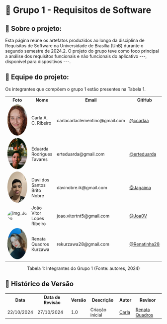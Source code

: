 # :mag_right: Grupo 1 - Requisitos de Software

<!-- <div align="center">
    Logo do nosso app
</div> -->

## :round_pushpin: Sobre o projeto:

Esta página reúne os artefatos produzidos ao longo da disciplina de Requisitos de Software na Universidade de Brasília (UnB) durante o segundo semestre de 2024.2. O projeto do grupo teve como foco principal a análise dos requisitos funcionais e não funcionais do aplicativo ---, disponível para dispositivos ---.
<!-- 
## :round_pushpin: Nome do app
Link do site: <a href="" target="_blank"></a> -->


<!-- ## :round_pushpin: Direitos autorais e licença -->


## :round_pushpin: Equipe do projeto:
Os integrantes que compõem o grupo 1 estão presentes na Tabela 1.
<div align="center">
    <table>
    <tr>
        <th>Foto</th>
        <th>Nome</th>
        <th>Email</th>
        <th>GitHub</th>
    </tr>
    <tr>
        <td><img alt="img_Carla" src="../assets/images/Carla_Clementino.jpeg" style="border-radius: 50%; width: 100px; height: 100px; object-fit: cover;"></td>
        <td>Carla A. C. Ribeiro</td>
        <td>carlacarlaclementino@gmail.com</td>
        <td><a href="https://github.com/ccarlaa">@ccarlaa</a></td>
    </tr>
    <tr>
        <td><img alt="img_Duda" src="../assets/images/Eduarda_Tavares.JPG" style="border-radius: 50%; width: 100px; height: 100px; object-fit: cover;"></td>
        <td>Eduarda Rodrigues Tavares</td>
        <td>erteduarda@gmail.com</td>
        <td><a href="https://github.com/erteduarda">@erteduarda</a></td>
    </tr>
    <tr>
        <td><img alt="img_Davi" src="../assets/images/Davi_Nobre.jpg" style="border-radius: 50%; width: 100px; height: 100px; object-fit: cover;"></td>
        <td>Davi dos Santos Brito Nobre</td>
        <td>davinobre.ik@gmail.com</td>
        <td><a href="https://github.com/Jagaima">@Jagaima</a></td>
    </tr>
    <tr>
        <td><img alt="img_Joao" src="../assets/images/João_Vitor.jpg" style="border-radius: 50%; width: 100px; height: 100px; object-fit: cover;"></td>
        <td>João Vitor Lopes Ribeiro</td>
        <td>joao.vitortnt5@gmail.com</td>
        <td><a href="https://github.com/Joa0V">@Joa0V</a></td>
    </tr>
    <tr>
        <td><img alt="img_Renata" src="../assets/images/Renata.jpeg" style="border-radius: 50%; width: 100px; height: 100px; object-fit: cover;"></td>
        <td>Renata Quadros Kurzawa</td>
        <td>rekurzawa28@gmail.com</td>
        <td><a href="https://github.com/Renatinha28">@Renatinha28</a></td>
    </tr>
    </table>
    <p>Tabela 1: Integrantes do Grupo 1 (Fonte: autores, 2024)</p>
</div>


## :round_pushpin: Histórico de Versão 
<div align="center">
    <table style="margin: auto;">
        <tr>
            <th>Data</th>
            <th>Data de Revisão</th>
            <th>Versão</th>
            <th>Descrição</th>
            <th>Autor</th>
            <th>Revisor</th>
        </tr>
        <tr>
            <td>22/10/2024</td>
            <td>27/10/2024</td>
            <td>1.0</td>
            <td>Criação inicial</td>
            <td><a href="https://github.com/ccarlaa">Carla</a></td>
            <td><a href="https://github.com/Renatinha28">Renata Quadros</a></td>
        </tr>
    </table>
</div>